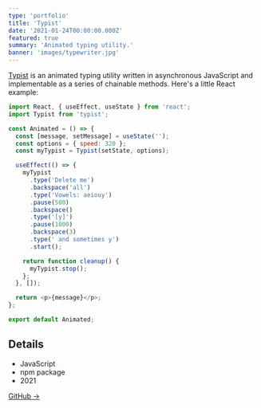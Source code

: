 ```yaml
---
type: 'portfolio'
title: 'Typist'
date: '2021-01-24T00:00:00.000Z'
featured: true
summary: 'Animated typing utility.'
banner: 'images/typewriter.jpg'
---
```


[Typist](ihttps://github.com/ryantoddgarza/typist) is an animated typing utility written in asynchronous JavaScript and implementable as a series of chainable methods. Here's a little React example:

```js
import React, { useEffect, useState } from 'react';
import Typist from 'typist';

const Animated = () => {
  const [message, setMessage] = useState('');
  const options = { speed: 320 };
  const myTypist = Typist(setState, options);

  useEffect(() => {
    myTypist
      .type('Delete me')
      .backspace('all')
      .type('Vowels: aeiouy')
      .pause(500)
      .backspace()
      .type('[y]')
      .pause(1000)
      .backspace(3)
      .type(' and sometimes y')
      .start();

    return function cleanup() {
      myTypist.stop();
    };
  }, []);

  return <p>{message}</p>;
};

export default Animated;
```

## Details

<article class="tech-card">

- JavaScript
- npm package
- 2021

[GitHub →](https://github.com/ryantoddgarza/typist)

</article>
